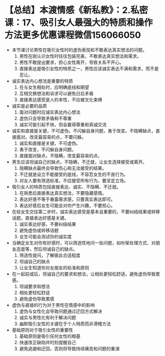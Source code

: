 # 【总结】本渡情感《新私教》：2.私密课：17、吸引女人最强大的特质和操作方法更多优惠课程微信156066050

-   本节课讨论男性在吸引女性时的虚伪表现和不敢表达真实想法的问题。
    1.  男性在刚认识女性时往往包装完美，不敢表达真实想法和需求。
    2.  男性不敢提出要求，担心女性离开，导致关系不开心。
    3.  直接表达是吸引女性的特质之一，男性应该诚实表达不满和需求，而不是忍让。
-   诚实表达内心想法是重要的特质
    1.  在与女生相处时，应明确底线和期望
    2.  互相交换想法和诉求可以避免日后矛盾
    3.  直接表达感受是人的本性，不应被文化束缚
-   诚实是必要的品质
    1.  面对问题时应诚实表达内心想法
    2.  虚伪只会导致矛盾和不尊重
    3.  诚实可能引起不快，但会赢得尊重和真诚交流
-   诚实和直接是关键，不可虚伪。不闪躲自身问题，勇于改变。不隐瞒缺点，直接面对。改变最容易的点，不要闪躲。
    1.  诚实和直接是关键，不可虚伪。
    2.  勇于改变，不闪躲自身问题。
    3.  直接面对缺点，不隐瞒，改变最容易的点。
-   男生应该坦诚自己的缺点，不隐瞒，不迁就，让女生选择接受或离开。
    1.  隐瞒缺点最终会导致伤心和无法接受的结果。
    2.  不迁就是设立不能接受的底线，不容忍女生的不良行为。
    3.  对女人要有筛选标准，不应接受所有行为，要坚定立场。
-   吸引女人的特质包括直接表达、诚实、不隐瞒、不迁就。
    1.  在熟悉后直接表达真实想法，不要隐藏感情。
    2.  表达好感不等于暴露需求感，只要真实表达即可。
    3.  表达好感后女生可能会对你产生兴趣，不要担心。
-   在给女生交往第二步时，诚实表达感受是基本且重要的，不要纠结结果或转移话题，直接表达好感是关键。
    1.  诚实表达好感，不要纠结结果
    2.  避免虚伪或转移话题
    3.  女生可能会测试你的诚实度
-   当确定女生对你有好感时，可以筛选性地问一些问题，如吵架处理方式、对朋友态度等，然后坦诚自己的缺点。
    1.  筛选性提问，了解彼此合适程度
    2.  坦诚自己的缺点
    3.  让女生知道你对女朋友的标准和原则
-   在一起前或后，坦诚自己的要求和想法，让相处更轻松舒适，避免虚伪导致累感。
    1.  坦诚要求和想法
    2.  相处更轻松舒适
    3.  避免虚伪导致累感
-   虚伪与直接的行为对于男性在情感中的影响
    1.  虚伪与女性化会导致问题通过迂回方式解决
    2.  诚实与男性化有利于解决问题
    3.  幽默吸引女性的关键在于个人特质而非滑稽方法
-   基础原则对于吸引女性的重要性
    1.  基础原则是吸引任何女性的根基
    2.  快速改正缺陷并时刻提醒自己
    3.  避免逃避和迂回，否则将导致持续痛苦和问题的重演